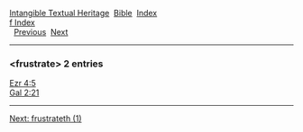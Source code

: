 [Intangible Textual Heritage](../../index)  [Bible](../index) 
[Index](index)   
[f Index](_f_)  
  [Previous](c04550)  [Next](c04552) 

------------------------------------------------------------------------

### &lt;frustrate&gt; 2 entries

[Ezr 4:5](../kjv/ezr004.htm#005)  
[Gal 2:21](../kjv/gal002.htm#021)  

------------------------------------------------------------------------

[Next: frustrateth (1)](c04552)
